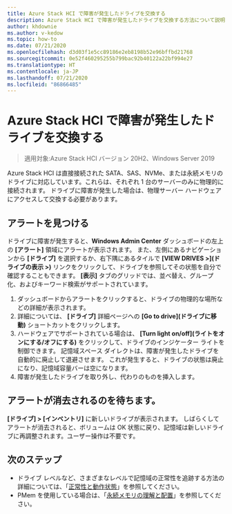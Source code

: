 ```yaml
---
title: Azure Stack HCI で障害が発生したドライブを交換する
description: Azure Stack HCI で障害が発生したドライブを交換する方法について説明します。
author: khdownie
ms.author: v-kedow
ms.topic: how-to
ms.date: 07/21/2020
ms.openlocfilehash: d3d03f1e5cc89186e2eb8198b52e96bffbd21768
ms.sourcegitcommit: 0e52f460295255b799bac92b40122a22bf994e27
ms.translationtype: HT
ms.contentlocale: ja-JP
ms.lasthandoff: 07/21/2020
ms.locfileid: "86866485"
---
```

# <a name="replace-failed-drives-on-azure-stack-hci"></a>Azure Stack HCI で障害が発生したドライブを交換する

> 適用対象:Azure Stack HCI バージョン 20H2、Windows Server 2019

Azure Stack HCI は直接接続された SATA、SAS、NVMe、または永続メモリのドライブに対応しています。これらは、それぞれ 1 台のサーバーのみに物理的に接続されます。 ドライブに障害が発生した場合は、物理サーバー ハードウェアにアクセスして交換する必要があります。

## <a name="find-the-alert"></a>アラートを見つける
ドライブに障害が発生すると、**Windows Admin Center** ダッシュボードの左上の **[アラート]** 領域にアラートが表示されます。 また、左側にあるナビゲーションから **[ドライブ]** を選択するか、右下隅にあるタイルで **[VIEW DRIVES >]\(ドライブの表示 >\)** リンクをクリックして、ドライブを参照してその状態を自分で確認することもできます。 **[表示]** タブのグリッドでは、並べ替え、グループ化、およびキーワード検索がサポートされています。

1. ダッシュボードからアラートをクリックすると、ドライブの物理的な場所などの詳細が表示されます。
1. 詳細については、 **[ドライブ]** 詳細ページへの **[Go to drive]\(ドライブに移動\)** ショートカットをクリックします。
1. ハードウェアでサポートされている場合は、 **[Turn light on/off]\(ライトをオンにする/オフにする\)** をクリックして、ドライブのインジケーター ライトを制御できます。
   記憶域スペース ダイレクトは、障害が発生したドライブを自動的に廃止して退避させます。 これが発生すると、ドライブの状態は廃止になり、記憶域容量バーは空になります。
1. 障害が発生したドライブを取り外し、代わりのものを挿入します。

## <a name="wait-for-the-alert-to-clear"></a>アラートが消去されるのを待ちます。
**[ドライブ] > [インベントリ]** に新しいドライブが表示されます。 しばらくしてアラートが消去されると、ボリュームは OK 状態に戻り、記憶域は新しいドライブに再調整されます。ユーザー操作は不要です。

## <a name="next-steps"></a>次のステップ
- ドライブ レベルなど、さまざまなレベルで記憶域の正常性を追跡する方法の詳細については、「[正常性と動作状態](/windows-server/storage/storage-spaces/storage-spaces-states)」を参照してください。
- PMem を使用している場合は、「[永続メモリの理解と配置](/windows-server/storage/storage-spaces/deploy-pmem)」を参照してください。
